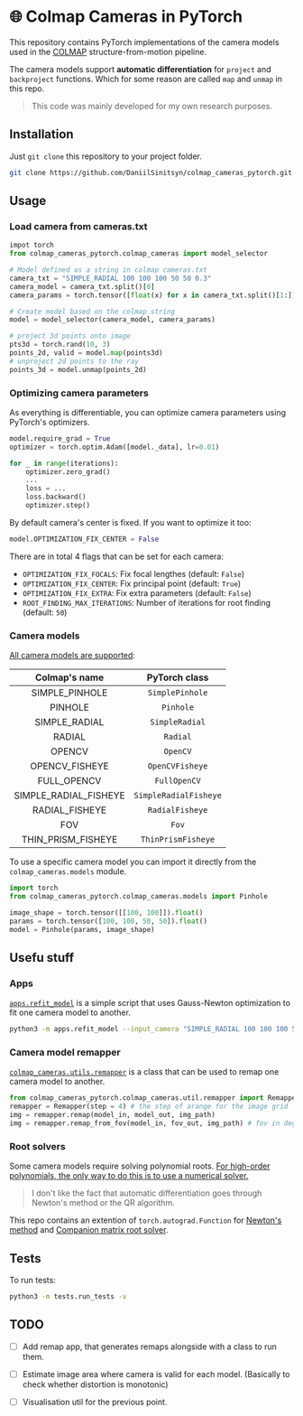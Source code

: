 # :globe_with_meridians: Colmap Cameras in PyTorch

This repository contains PyTorch implementations of the camera models used in the [COLMAP](https://colmap.github.io/) structure-from-motion pipeline.

The camera models support **automatic differentiation** for `project` and `backproject` functions. Which for some reason are called `map` and `unmap` in this repo.

> This code was mainly developed for my own research purposes.

## Installation

Just `git clone` this repository to your project folder.

```bash
git clone https://github.com/DaniilSinitsyn/colmap_cameras_pytorch.git
```

## Usage

### Load camera from cameras.txt

```python
impot torch
from colmap_cameras_pytorch.colmap_cameras import model_selector

# Model defined as a string in colmap cameras.txt
camera_txt = "SIMPLE_RADIAL 100 100 100 50 50 0.3"
camera_model = camera_txt.split()[0]
camera_params = torch.tensor([float(x) for x in camera_txt.split()[1:]])

# Create model based on the colmap string
model = model_selector(camera_model, camera_params)

# project 3d points onto image
pts3d = torch.rand(10, 3)
points_2d, valid = model.map(points3d)
# unproject 2d points to the ray
points_3d = model.unmap(points_2d)
```

### Optimizing camera parameters

As everything is differentiable, you can optimize camera parameters using PyTorch's optimizers.

```python
model.require_grad = True
optimizer = torch.optim.Adam([model._data], lr=0.01)

for _ in range(iterations):
    optimizer.zero_grad()
    ...
    loss = ...
    loss.backward()
    optimizer.step()
```

By default camera's center is fixed. If you want to optimize it too:

```python
model.OPTIMIZATION_FIX_CENTER = False
```

There are in total 4 flags that can be set for each camera:

- `OPTIMIZATION_FIX_FOCALS`: Fix focal lengthes (default: `False`)
- `OPTIMIZATION_FIX_CENTER`: Fix principal point (default: `True`)
- `OPTIMIZATION_FIX_EXTRA`: Fix extra parameters (default: `False`)
- `ROOT_FINDING_MAX_ITERATIONS`: Number of iterations for root finding (default: `50`)


### Camera models

[All camera models are supported](colmap_cameras/models):

| Colmap's name         | PyTorch class        |
| :-------------------: | :------------------:  |
| SIMPLE_PINHOLE        | `SimplePinhole`      |
| PINHOLE               | `Pinhole`            |
| SIMPLE_RADIAL         | `SimpleRadial`       |
| RADIAL                | `Radial`             |
| OPENCV                | `OpenCV`             |
| OPENCV_FISHEYE        | `OpenCVFisheye`      |
| FULL_OPENCV           | `FullOpenCV`         |
| SIMPLE_RADIAL_FISHEYE | `SimpleRadialFisheye`|
| RADIAL_FISHEYE        | `RadialFisheye`      |
| FOV                   | `Fov`                |
| THIN_PRISM_FISHEYE    | `ThinPrismFisheye`   |

To use a specific camera model you can import it directly from the `colmap_cameras.models` module.

```python
import torch
from colmap_cameras_pytorch.colmap_cameras.models import Pinhole

image_shape = torch.tensor([[100, 100]]).float()
params = torch.tensor([100, 100, 50, 50]).float()
model = Pinhole(params, image_shape)
```

## Usefu stuff

### Apps

[`apps.refit_model`](apps/refit_model.py) is a simple script that uses Gauss-Newton optimization to fit one camera model to another.

```bash
python3 -m apps.refit_model --input_camera "SIMPLE_RADIAL 100 100 100 50 50 0.3"  --output_camera "RADIAL_FISHEYE" --iterations 20
```

### Camera model remapper

[`colmap_cameras.utils.remapper`](colmap_cameras/utils/remap.py) is a class that can be used to remap one camera model to another.

```python
from colmap_cameras_pytorch.colmap_cameras.util.remapper import Remapper
remapper = Remapper(step = 4) # the step of arange for the image grid
img = remapper.remap(model_in, model_out, img_path) 
img = remapper.remap_from_fov(model_in, fov_out, img_path) # fov in degrees
```

### Root solvers

Some camera models require solving polynomial roots. [For high-order polynomials, the only way to do this is to use a numerical solver.](https://en.wikipedia.org/wiki/Abel–Ruffini_theorem)

>I don't like the fact that automatic differentiation goes through Newton's method or the QR algorithm.

This repo contains an extention of `torch.autograd.Function` for [Newton's method](colmap_cameras/utils/newton_root_1d.py) and [Companion matrix root solver](colmap_cameras/utils/companion_matrix_root_1d.py).


## Tests

To run tests:

```bash
python3 -m tests.run_tests -v
```

## TODO
- [ ] Add remap app, that generates remaps alongside with a class to run them.
- [ ] Estimate image area where camera is valid for each model. (Basically to check whether distortion is monotonic)
- [ ] Visualisation util for the previous point.




